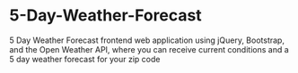 # 5-Day-Weather-Forecast
5 Day Weather Forecast frontend web application using jQuery, Bootstrap, and the Open Weather API, where you can receive current conditions and a 5 day weather forecast for your zip code
